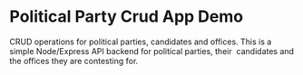 # Political Party Crud App Demo
CRUD operations for political parties, candidates and offices.
This is a simple Node/Express API backend for political parties, their  candidates and the offices they are contesting for.